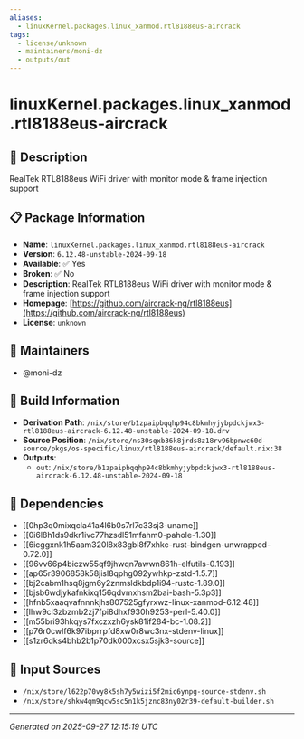 ```yaml
---
aliases:
  - linuxKernel.packages.linux_xanmod.rtl8188eus-aircrack
tags:
  - license/unknown
  - maintainers/moni-dz
  - outputs/out
---
```


# linuxKernel.packages.linux_xanmod.rtl8188eus-aircrack

## 📝 Description

RealTek RTL8188eus WiFi driver with monitor mode & frame injection support

## 📋 Package Information

- **Name**: `linuxKernel.packages.linux_xanmod.rtl8188eus-aircrack`
- **Version**: `6.12.48-unstable-2024-09-18`
- **Available**: ✅ Yes
- **Broken**: ✅ No
- **Description**: RealTek RTL8188eus WiFi driver with monitor mode & frame injection support
- **Homepage**: [https://github.com/aircrack-ng/rtl8188eus](https://github.com/aircrack-ng/rtl8188eus)
- **License**: `unknown`
## 👥 Maintainers

- @moni-dz


## 🔧 Build Information

- **Derivation Path**: `/nix/store/b1zpaipbqqhp94c8bkmhyjybpdckjwx3-rtl8188eus-aircrack-6.12.48-unstable-2024-09-18.drv`
- **Source Position**: `/nix/store/ns30sqxb36k8jrds8z18rv96bpnwc60d-source/pkgs/os-specific/linux/rtl8188eus-aircrack/default.nix:38`
- **Outputs**:
  - `out`:  `/nix/store/b1zpaipbqqhp94c8bkmhyjybpdckjwx3-rtl8188eus-aircrack-6.12.48-unstable-2024-09-18`

## 🔗 Dependencies

- [[0hp3q0mixqcla41a4l6b0s7rl7c33sj3-uname]]
- [[0i6l8h1ds9dkr1ivc77hzsdl51mfahm0-pahole-1.30]]
- [[6icggxnk1h5aam320l8x83gbi8f7xhkc-rust-bindgen-unwrapped-0.72.0]]
- [[96vv66p4biczw55qf9jhwqn7awwn861h-elfutils-0.193]]
- [[ap65r3906858k58jisl8qphg092ywhkp-zstd-1.5.7]]
- [[bj2cabm1hsq8jgm6y2znmsldkbdp1i94-rustc-1.89.0]]
- [[bjsb6wdjykafnkixq156qdvmxhsm2bai-bash-5.3p3]]
- [[hfnb5xaaqvafnnnkjhs807525gfyrxwz-linux-xanmod-6.12.48]]
- [[lhw9cl3zbzmb2zj7fpi8dhxf930h9253-perl-5.40.0]]
- [[m55bri93hkqys7fxczxzh6ysk81if284-bc-1.08.2]]
- [[p76r0cwlf6k97ibprrpfd8xw0r8wc3nx-stdenv-linux]]
- [[s1zr6dks4bhb2b1p70dk000xcsx5sjk3-source]]

## 📁 Input Sources

- `/nix/store/l622p70vy8k5sh7y5wizi5f2mic6ynpg-source-stdenv.sh`
- `/nix/store/shkw4qm9qcw5sc5n1k5jznc83ny02r39-default-builder.sh`

---
*Generated on 2025-09-27 12:15:19 UTC*
